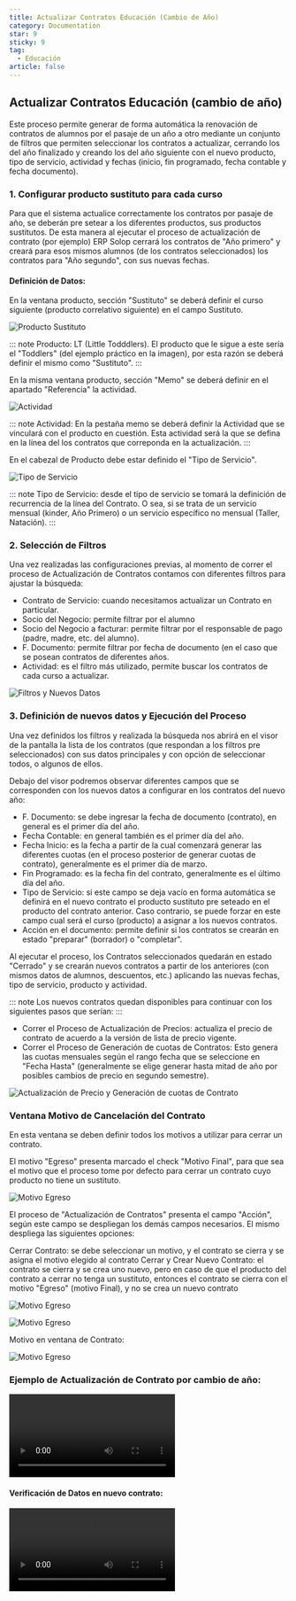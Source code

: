 ```yaml
---
title: Actualizar Contratos Educación (Cambio de Año)
category: Documentation
star: 9
sticky: 9
tag:
  - Educación
article: false
---
```


## Actualizar Contratos Educación (cambio de año)

Este proceso permite generar de forma automática la renovación de contratos de alumnos por el pasaje de un año a otro mediante un conjunto de filtros que permiten seleccionar los contratos a actualizar, cerrando los del año finalizado y creando los del año siguiente con el nuevo producto, tipo de servicio, actividad y fechas (inicio, fin programado, fecha contable y fecha documento).

### 1. Configurar producto sustituto para cada curso

Para que el sistema actualice correctamente los contratos por pasaje de año, se deberán pre setear a los diferentes productos, sus productos sustitutos. De esta manera al ejecutar el proceso de actualización de contrato (por ejemplo) ERP Solop cerrará los contratos de "Año primero" y creará para esos mismos alumnos (de los contratos seleccionados) los contratos para "Año segundo", con sus nuevas fechas.

#### Definición de Datos:

En la ventana producto, sección "Sustituto" se deberá definir el curso siguiente (producto correlativo siguiente) en el campo Sustituto.

![Producto Sustituto](/assets/img/docs/service-management/sem-substitute1.png)

::: note
Producto: LT (Little Todddlers).
El producto que le sigue a este sería el "Toddlers" (del ejemplo práctico en la imagen), por esta razón se deberá definir el mismo como "Sustituto".
:::

En la misma ventana producto, sección "Memo" se deberá definir en el apartado "Referencia" la actividad.

![Actividad](/assets/img/docs/service-management/sem-activity2.png)

::: note
Actividad: En la pestaña memo se deberá definir la Actividad que se vinculará con el producto en cuestión. Esta actividad será la que se defina en la línea del los contratos que correponda en la actualización.
:::

En el cabezal de Producto debe estar definido el "Tipo de Servicio".

![Tipo de Servicio](/assets/img/docs/service-management/sem-service3.png)

::: note
Tipo de Servicio: desde el tipo de servicio se tomará la definición de recurrencia de la línea del Contrato. O sea, si se trata de un servicio mensual (kinder, Año Primero) o un servicio específico no mensual (Taller, Natación).
:::

### 2. Selección de Filtros

Una vez realizadas las configuraciones previas, al momento de correr el proceso de Actualización de Contratos contamos con diferentes filtros para ajustar la búsqueda:

* Contrato de Servicio: cuando necesitamos actualizar un Contrato en particular.
* Socio del Negocio: permite filtrar por el alumno
* Socio del Negocio a facturar: permite filtrar por el responsable de pago (padre, madre, etc. del alumno).
* F. Documento: permite filtrar por fecha de documento (en el caso que se posean contratos de diferentes años.
* Actividad: es el filtro más utilizado, permite buscar los contratos de cada curso a actualizar.

![Filtros y Nuevos Datos](/assets/img/docs/service-management/sem-filter4.png)

### 3. Definición de nuevos datos y Ejecución del Proceso

Una vez definidos los filtros y realizada la búsqueda nos abrirá en el visor de la pantalla la lista de los contratos (que respondan a los filtros pre seleccionados) con sus datos principales y con opción de seleccionar todos, o algunos de ellos.

Debajo del visor podremos observar diferentes campos que se corresponden con los nuevos datos a configurar en los contratos del nuevo año:

* F. Documento: se debe ingresar la fecha de documento (contrato), en general es el primer día del año.
* Fecha Contable: en general también es el primer día del año.
* Fecha Inicio: es la fecha a partir de la cual comenzará generar las diferentes cuotas (en el proceso posterior de generar cuotas de contrato), generalmente es el primer día de marzo.
* Fin Programado: es la fecha fin del contrato, generalmente es el último día del año.
* Tipo de Servicio: si este campo se deja vacío en forma automática se definirá en el nuevo contrato el producto sustituto pre seteado en el producto del contrato anterior. Caso contrario, se puede forzar en este campo cual será el curso (producto) a asignar a los nuevos contratos.
* Acción en el documento: permite definir si los contratos se crearán en estado "preparar" (borrador) o "completar".

Al  ejecutar el proceso, los Contratos seleccionados quedarán en estado "Cerrado" y se crearán nuevos contratos a partir de los anteriores (con mismos datos de alumnos, descuentos, etc.) aplicando las nuevas fechas, tipo de servicio, producto y actividad.

::: note
Los nuevos contratos quedan disponibles para continuar con los siguientes pasos que serían:
:::

* Correr el Proceso de Actualización de Precios: actualiza el precio de contrato de acuerdo a la versión de lista de precio vigente.
* Correr el Proceso de Generación de cuotas de Contratos: Esto genera las cuotas mensuales según el rango fecha que se seleccione en "Fecha Hasta" (generalmente se elige generar hasta mitad de año por posibles cambios de precio en segundo semestre).

![Actualización de Precio y Generación de cuotas de Contrato](/assets/img/docs/service-management/sem-update5.png)

### Ventana Motivo de Cancelación del Contrato

En esta ventana se deben definir todos los motivos a utilizar para cerrar un contrato.

El motivo "Egreso" presenta marcado el check "Motivo Final", para que sea el motivo que el proceso tome por defecto para cerrar un contrato cuyo producto no tiene un sustituto.

![Motivo Egreso](/assets/img/docs/service-management/sem-image1.png)

El proceso de "Actualización de Contratos" presenta el campo "Acción", según este campo se despliegan los demás campos necesarios. El mismo despliega las siguientes opciones:

Cerrar Contrato: se debe seleccionar un motivo, y el contrato se cierra y se asigna el motivo elegido al contrato
Cerrar y Crear Nuevo Contrato: el contrato se cierra y se crea uno nuevo, pero en caso de que el producto del contrato a cerrar no tenga un sustituto, entonces el contrato se cierra con el motivo "Egreso" (motivo Final), y no se crea un nuevo contrato

![Motivo Egreso](/assets/img/docs/service-management/sem-image2.png)

![Motivo Egreso](/assets/img/docs/service-management/sem-image3.png)

Motivo en ventana de Contrato:

![Motivo Egreso](/assets/img/docs/service-management/sem-image4.png)

### Ejemplo de Actualización de Contrato por cambio de año:

![Actualización de Contrato](/assets/img/docs/service-management/sem-update-contract.mp4)

#### Verificación de Datos en nuevo contrato:

![Verificación de Datos](/assets/img/docs/service-management/sem-verification.mp4)